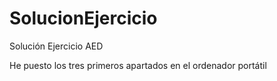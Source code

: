 # SolucionEjercicio
Solución Ejercicio AED

He puesto los tres primeros apartados en el ordenador portátil
